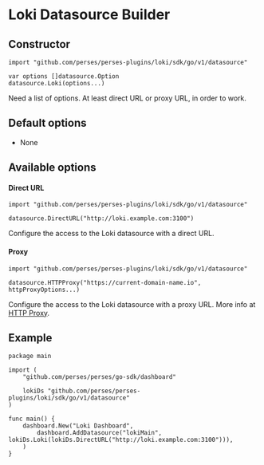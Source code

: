 # Loki Datasource Builder

## Constructor

```golang
import "github.com/perses/perses-plugins/loki/sdk/go/v1/datasource"

var options []datasource.Option
datasource.Loki(options...)
```

Need a list of options. At least direct URL or proxy URL, in order to work.

## Default options

- None

## Available options

#### Direct URL

```golang
import "github.com/perses/perses-plugins/loki/sdk/go/v1/datasource"

datasource.DirectURL("http://loki.example.com:3100")
```

Configure the access to the Loki datasource with a direct URL.

#### Proxy

```golang
import "github.com/perses/perses-plugins/loki/sdk/go/v1/datasource"

datasource.HTTPProxy("https://current-domain-name.io", httpProxyOptions...)
```

Configure the access to the Loki datasource with a proxy URL. More info at [HTTP Proxy](https://perses.dev/perses/docs/dac/go/helper/http-proxy).

## Example

```golang
package main

import (
	"github.com/perses/perses/go-sdk/dashboard"
	
	lokiDs "github.com/perses/perses-plugins/loki/sdk/go/v1/datasource"
)

func main() {
	dashboard.New("Loki Dashboard",
		dashboard.AddDatasource("lokiMain", lokiDs.Loki(lokiDs.DirectURL("http://loki.example.com:3100"))),
	)
}
```
